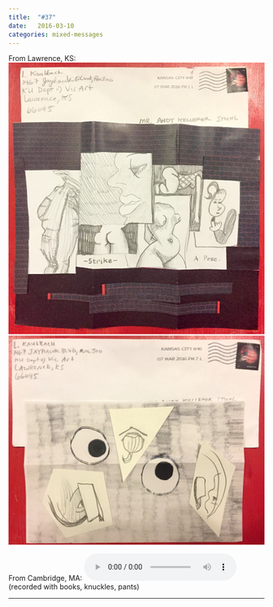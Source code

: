 ```yaml
---
title:  "#37"
date:   2016-03-10
categories: mixed-messages
---
```

From Lawrence, KS:
![](/assets/mm/3-10-16-1.jpg) 
![](/assets/mm/3-10-16-2.jpg) 

From Cambridge, MA:
<audio controls="controls">
	<a href="/assets/mm/3-10-16.mp3">3-10-16.mp3</a>
	<source src="/assets/mm/3-10-16.mp3" type="audio/wav">
</audio>
(recorded with books, knuckles, pants)

***